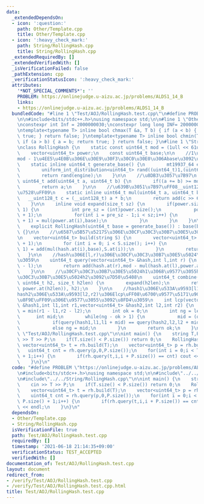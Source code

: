 ```yaml
---
data:
  _extendedDependsOn:
  - icon: ':question:'
    path: Other/Template.cpp
    title: Other/Template.cpp
  - icon: ':heavy_check_mark:'
    path: String/RollingHash.cpp
    title: String/RollingHash.cpp
  _extendedRequiredBy: []
  _extendedVerifiedWith: []
  _isVerificationFailed: false
  _pathExtension: cpp
  _verificationStatusIcon: ':heavy_check_mark:'
  attributes:
    '*NOT_SPECIAL_COMMENTS*': ''
    PROBLEM: https://onlinejudge.u-aizu.ac.jp/problems/ALDS1_14_B
    links:
    - https://onlinejudge.u-aizu.ac.jp/problems/ALDS1_14_B
  bundledCode: "#line 1 \"Test/AOJ/RollingHash.test.cpp\"\n#define PROBLEM \"https://onlinejudge.u-aizu.ac.jp/problems/ALDS1_14_B\"\
    \n\n#include<bits/stdc++.h>\nusing namespace std;\n\n#line 1 \"Other/Template.cpp\"\
    \nconstexpr int Inf = 2000000030;\nconstexpr long long INF= 2000000000000000000;\n\
    \ntemplate<typename T> inline bool chmax(T &a, T b) { if (a < b) { a = b; return\
    \ true; } return false; }\ntemplate<typename T> inline bool chmin(T &a, T b) {\
    \ if (a > b) { a = b; return true; } return false; }\n#line 1 \"String/RollingHash.cpp\"\
    \nclass RollingHash {\n    static const uint64_t mod = (1ull << 61ull) - 1;\n\
    \    vector<uint64_t> power;\n    const uint64_t base;\n\n    //1\u4EE5\u4E0A\
    mod - 1\u4EE5\u4E0B\u306E\u30E9\u30F3\u30C0\u30E0\u306Abase\u3092\u751F\u6210\n\
    \    static inline uint64_t generate_base() {\n        mt19937_64 engine(chrono::steady_clock::now().time_since_epoch().count());\n\
    \        uniform_int_distribution<uint64_t> rand((uint64_t)1,(uint64_t)mod - 1);\n\
    \        return rand(engine);\n    }\n\n    //\u8DB3\u3057\u7B97\n    static inline\
    \ uint64_t add(uint64_t a, uint64_t b) {\n        if((a += b) >= mod) a -= mod;\n\
    \        return a;\n    }\n\n    //\u639B\u3051\u7B97\uFF08__uint128_t\u3092\u4F7F\
    \u7528\uFF09\n    static inline uint64_t mul(uint64_t a, uint64_t b) {\n     \
    \   __uint128_t c = (__uint128_t) a * b;\n        return add(c >> 61,c & mod);\n\
    \    }\n\n    inline void expand(size_t sz) {\n        if(power.size() < sz +\
    \ 1) {\n            int pre_sz = (int)power.size();\n            power.resize(sz\
    \ + 1);\n            for(int i = pre_sz - 1;i < sz;i++) {\n                power.at(i\
    \ + 1) = mul(power.at(i),base);\n            }\n        }\n    }\n\npublic:\n\n\
    \    explicit RollingHash(uint64_t base = generate_base()) : base(base),power{1}\
    \ {}\n\n    //\u6587\u5B57\u5217S\u306E\u30CF\u30C3\u30B7\u30E5\u3092\u8FD4\u3059\
    \n    vector<uint64_t> build(string S) {\n        vector<uint64_t> hash(S.size()\
    \ + 1);\n        for (int i = 0; i < S.size(); i++) {\n            hash.at(i +\
    \ 1) = add(mul(hash.at(i),base),S.at(i));\n        }\n        return hash;\n \
    \   }\n\n    //hash\u306E[l,r)\u306E\u30CF\u30C3\u30B7\u30E5\u5024\u3092\u8FD4\
    \u3059\n    uint64_t query(vector<uint64_t> &hash,int l,int r) {\n        expand(r\
    \ - l);\n        return add(hash.at(r),mod - mul(hash.at(l),power.at(r - l)));\n\
    \    }\n\n    //\u30CF\u30C3\u30B7\u30E5\u5024h1\u3068\u9577\u3055h2len\u306E\u30CF\
    \u30C3\u30B7\u30E5\u5024h2\u3092\u7D50\u5408\n    uint64_t combine(uint64_t h1,\
    \ uint64_t h2, size_t h2len) {\n        expand(h2len);\n        return add(mul(h1,\
    \ power.at(h2len)), h2);\n    }\n\n    //hash1\u306E\u533A\u9593[l1,r1)\u3068\
    hash2\u306E\u533A\u9593[l2,r2)\u306Elcp\uFF08\u6700\u9577\u5171\u901A\u63A5\u982D\
    \u8F9E\uFF09\u306E\u9577\u3055\u3092\u8FD4\u3059\n    int lcp(vector<uint64_t>\
    \ &hash1,int l1,int r1,vector<uint64_t> &hash2,int l2,int r2) {\n        int len\
    \ = min(r1 - l1,r2 - l2);\n        int ok = 0;\n        int ng = len + 1;\n  \
    \      int mid;\n        while(ng - ok > 1) {\n            mid = (ok + ng) / 2;\n\
    \            if(query(hash1,l1,l1 + mid) == query(hash2,l2,l2 + mid)) ok = mid;\n\
    \            else ng = mid;\n        }\n        return ok;\n    }\n};\n#line 8\
    \ \"Test/AOJ/RollingHash.test.cpp\"\n\nint main() {\n    string T,P;\n    cin\
    \ >> T >> P;\n    if(T.size() < P.size()) return 0;\n    RollingHash rh;\n   \
    \ vector<uint64_t> t = rh.build(T);\n    vector<uint64_t> p = rh.build(P);\n \
    \   uint64_t cnt = rh.query(p,0,P.size());\n    for(int i = 0;i < T.size() - P.size()\
    \ + 1;i++) {\n        if(rh.query(t,i,i + P.size()) == cnt) cout << i << endl;\n\
    \    }\n}\n"
  code: "#define PROBLEM \"https://onlinejudge.u-aizu.ac.jp/problems/ALDS1_14_B\"\n\
    \n#include<bits/stdc++.h>\nusing namespace std;\n\n#include\"../../Other/Template.cpp\"\
    \n#include\"../../String/RollingHash.cpp\"\n\nint main() {\n    string T,P;\n\
    \    cin >> T >> P;\n    if(T.size() < P.size()) return 0;\n    RollingHash rh;\n\
    \    vector<uint64_t> t = rh.build(T);\n    vector<uint64_t> p = rh.build(P);\n\
    \    uint64_t cnt = rh.query(p,0,P.size());\n    for(int i = 0;i < T.size() -\
    \ P.size() + 1;i++) {\n        if(rh.query(t,i,i + P.size()) == cnt) cout << i\
    \ << endl;\n    }\n}\n"
  dependsOn:
  - Other/Template.cpp
  - String/RollingHash.cpp
  isVerificationFile: true
  path: Test/AOJ/RollingHash.test.cpp
  requiredBy: []
  timestamp: '2021-06-18 21:14:35+09:00'
  verificationStatus: TEST_ACCEPTED
  verifiedWith: []
documentation_of: Test/AOJ/RollingHash.test.cpp
layout: document
redirect_from:
- /verify/Test/AOJ/RollingHash.test.cpp
- /verify/Test/AOJ/RollingHash.test.cpp.html
title: Test/AOJ/RollingHash.test.cpp
---
```

